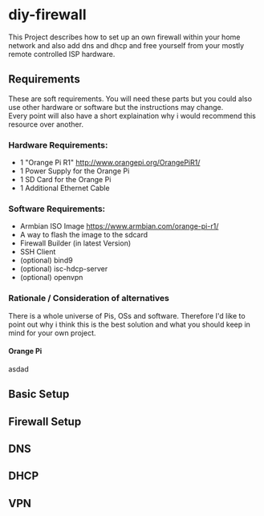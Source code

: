 # diy-firewall
This Project describes how to set up an own firewall within your home network and also add dns and dhcp and free yourself from your mostly remote controlled ISP hardware.


## Requirements
These are soft requirements. You will need these parts but you could also use other hardware or software but the instructions may change.  
Every point will also have a short explaination why i would recommend this resource over another.

### Hardware Requirements:

* 1 "Orange Pi R1" http://www.orangepi.org/OrangePiR1/
* 1 Power Supply for the Orange Pi
* 1 SD Card for the Orange Pi
* 1 Additional Ethernet Cable

### Software Requirements:

* Armbian ISO Image https://www.armbian.com/orange-pi-r1/
* A way to flash the image to the sdcard
* Firewall Builder (in latest Version)
* SSH Client
* (optional) bind9
* (optional) isc-hdcp-server
* (optional) openvpn


### Rationale / Consideration of alternatives
There is a whole universe of Pis, OSs and software. Therefore I'd like to point out why i think this is the best solution and what you should keep in mind for your own project.  

#### Orange Pi
asdad


## Basic Setup

## Firewall Setup

## DNS

## DHCP

## VPN
